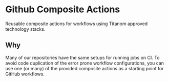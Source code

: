 # Github Composite Actions
Reusable composite actions for workflows using Titanom approved technology stacks.

## Why
Many of our repositories have the same setups for running jobs on CI. To avoid code duplication of the error prone workflow configurations, you can use one (or many) of the provided composite actions as a starting point for GitHub workflows.
